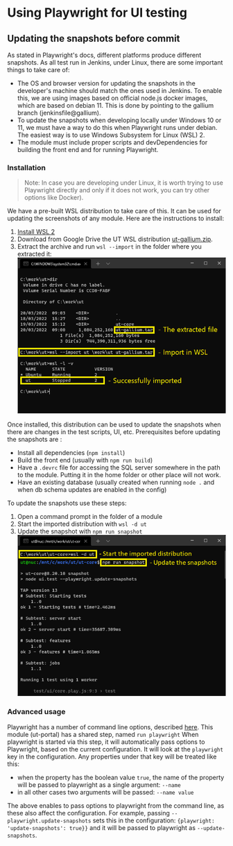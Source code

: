# Using Playwright for UI testing

## Updating the snapshots before commit

As stated in Playwright's docs, different platforms produce different snapshots.
As all test run in Jenkins, under Linux, there are some important things to
take care of:

- The OS and browser version for updating the snapshots in the developer's machine
  should match the ones used in Jenkins. To enable this, we are using images based
  on official node.js docker images, which are based on debian 11. This is done
  by pointing to the gallium branch (jenkinsfile@gallium).
- To update the snapshots when developing locally under Windows 10 or 11, we must
  have a way to do this when Playwright runs under debian. The easiest way is to
  use Windows Subsystem for Linux (WSL) 2.
- The module must include proper scripts and devDependencies for building the
  front end and for running Playwright.

### Installation

> Note: In case you are developing under Linux, it is worth trying to use Playwright
> directly and only if it does not work, you can try other options like Docker).

We have a pre-built WSL distribution to take care of this. It can be used
for updating the screenshots of any module. Here are the instructions to install:

1. [Install WSL 2](https://docs.microsoft.com/en-us/windows/wsl/install)
2. Download from Google Drive the UT WSL distribution
   [ut-gallium.zip](https://drive.google.com/file/d/1z-jpLE5-wKzxPMWmQ8Aa7UvBE0FSyWI5/view?usp=sharing).
3. Extract the archive and run `wsl --import` in the folder
   where you extracted it:
   ![import](./import.png)

Once installed, this distribution can be used to update the snapshots
when there are changes in the test scripts, UI, etc.
Prerequisites before updating the snapshots are :

- Install all dependencies (`npm install`)
- Build the front end (usually with `npm run build`)
- Have a `.devrc` file for accessing the SQL server
  somewhere in the path to the module. Putting it in
  the home folder or other place will not work.
- Have an existing database
  (usually created when running `node .` and when
  db schema updates are enabled in the config)

To update the snapshots use these steps:

1. Open a command prompt in the folder of a module
2. Start the imported distribution with `wsl -d ut`
3. Update the snapshot with `npm run snapshot`
   ![snapshot](./snapshot.png)

### Advanced usage

Playwright has a number of command line options, described
[here](https://playwright.dev/docs/test-cli#reference).
This module (ut-portal) has a shared step, named `run playwright`
When playwright is started via this step, it will automatically
pass options to Playwright, based on the current configuration.
It will look at the `playwright` key in the configuration.
Any properties under that key will be treated like this:

- when the property has the boolean value `true`, the name of
  the property will be passed to playwright as a single argument: `--name`
- in all other cases two arguments will be passed: `--name value`

The above enables to pass options to playwright from the command
line, as these also affect the configuration. For example, passing
`--playwright.update-snapshots` sets this in the configuration:
`{playwright: 'update-snapshots': true}}` and it will be passed
to playwright as `--update-snapshots`.
